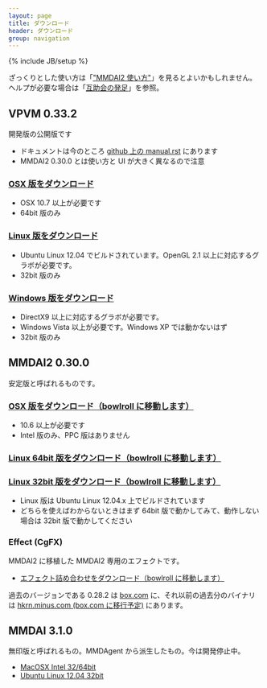 ```yaml
---
layout: page
title: ダウンロード
header: ダウンロード
group: navigation
---
```

{% include JB/setup %}

ざっくりとした使い方は「["MMDAI2 使い方"](http://ch.nicovideo.jp/MMDAI/blomaga/ar37961)」を見るとよいかもしれません。ヘルプが必要な場合は「[互助会の発足](http://ch.nicovideo.jp/MMDAI/blomaga/ar140129)」を参照。

VPVM 0.33.2
-------------

開発版の公開版です

 - ドキュメントは今のところ [github 上の manual.rst](https://github.com/hkrn/MMDAI/blob/master/VPVM/documents/manual.rst) にあります
 - MMDAI2 0.30.0 とは使い方と UI が大きく異なるので注意

### [OSX 版をダウンロード](http://www8092ui.sakura.ne.jp/projects/VPVM/binaries/VPVM-osx-0.33.2.zip)

 - OSX 10\.7 以上が必要です
 - 64bit 版のみ

### [Linux 版をダウンロード](http://www8092ui.sakura.ne.jp/projects/VPVM/binaries/VPVM-linux-0.33.2.zip)

 - Ubuntu Linux 12.04 でビルドされています。OpenGL 2.1 以上に対応するグラボが必要です。
 - 32bit 版のみ

### [Windows 版をダウンロード](http://www8092ui.sakura.ne.jp/projects/VPVM/binaries/VPVM-win32-0.33.2.zip)

 - DirectX9 以上に対応するグラボが必要です。
 - Windows Vista 以上が必要です。Windows XP では動かないはず
 - 32bit 版のみ

MMDAI2 0.30.0
-------------

安定版と呼ばれるものです。

###  [OSX 版をダウンロード（bowlroll に移動します）](http://bowlroll.net/up/dl2185)

 - 10\.6 以上が必要です
 - Intel 版のみ、PPC 版はありません

### [Linux 64bit 版をダウンロード（bowlroll に移動します）](http://bowlroll.net/up/dl6204)
### [Linux 32bit 版をダウンロード（bowlroll に移動します）](http://bowlroll.net/up/dl2210)

 - Linux 版は Ubuntu Linux 12.04.x 上でビルドされています
 - どちらを使えばわからないときはまず 64bit 版で動かしてみて、動作しない場合は 32bit 版で動かしてください

### Effect (CgFX)

MMDAI2 に移植した MMDAI2 専用のエフェクトです。

 - [エフェクト詰め合わせをダウンロード（bowlroll に移動します）](http://bowlroll.net/up/dl8216)

過去のバージョンである 0.28.2 は [box.com](https://www.box.com/s/pgg34l2lhau3r0xm12u8) に、それ以前の過去分のバイナリは [hkrn.minus.com (box.com に移行予定)](http://hkrn.minus.com) にあります。

MMDAI 3.1.0
-----------

無印版と呼ばれるもの。MMDAgent から派生したもの。今は開発停止中。

 - [MacOSX Intel 32/64bit](https://app.box.com/files/0/f/1212725651/1/f_10828301269)
 - [Ubuntu Linux 12.04 32bit](https://app.box.com/files/0/f/1212725651/1/f_10828080313)

